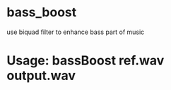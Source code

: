 # bass_boost
use biquad filter to enhance bass part of music

# Usage: bassBoost ref.wav output.wav
